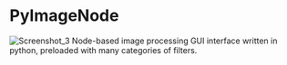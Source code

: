 # PyImageNode
![Screenshot_3](https://github.com/AhmedAhmedEG/PyImageNode/assets/16827679/1013535a-1ec9-4055-9758-4cfe0c7e39c3)
Node-based image processing GUI interface written in python, preloaded with many categories of filters.
